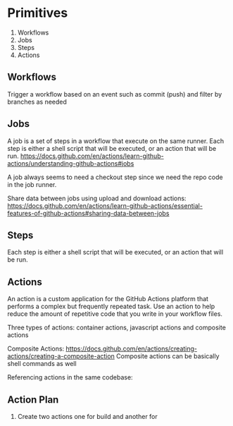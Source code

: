 
# Primitives
1. Workflows
2. Jobs
3. Steps
4. Actions

## Workflows
Trigger a workflow based on an event such as commit (push) and filter by branches as needed

## Jobs
A job is a set of steps in a workflow that execute on the same runner. Each step is either a shell script that will be executed, or an action that will be run.
https://docs.github.com/en/actions/learn-github-actions/understanding-github-actions#jobs

A job always seems to need a checkout step since we need the repo code in the job runner.

Share data between jobs using upload and download actions: https://docs.github.com/en/actions/learn-github-actions/essential-features-of-github-actions#sharing-data-between-jobs

## Steps
Each step is either a shell script that will be executed, or an action that will be run.

## Actions
An action is a custom application for the GitHub Actions platform that performs a complex but frequently repeated task. Use an action to help reduce the amount of repetitive code that you write in your workflow files.

Three types of actions: container actions, javascript actions and composite actions

Composite Actions: https://docs.github.com/en/actions/creating-actions/creating-a-composite-action
Composite actions can be basically shell commands as well

Referencing actions in the same codebase:


## Action Plan
1. Create two actions one for build and another for